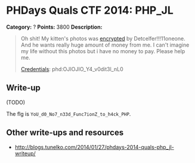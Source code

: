 # PHDays Quals CTF 2014: PHP\_JL

**Category:** ?
**Points:** 3800
**Description:**

> Oh shit! My kitten's photos was [encrypted](http://195.133.87.172) by Detcelfer!!!11oneone. And he wants really huge amount of money from me. I can't imagine my life without this photos but i have no money to pay. Please help me.
>
> [Credentials](http://ctfarchive.phdays.com/phd4quals/php_jl%20%283800%29/ctf-task-paul-phpjail.ova): phd:OJIOJIO\_Y4\_v0dit3l\_nL0

## Write-up

(TODO)

The flg is `YoU_d0_No7_n33d_Func7ionZ_to_h4ck_PHP`.

## Other write-ups and resources

* <http://blogs.tunelko.com/2014/01/27/phdays-2014-quals-php_jl-writeup/>
